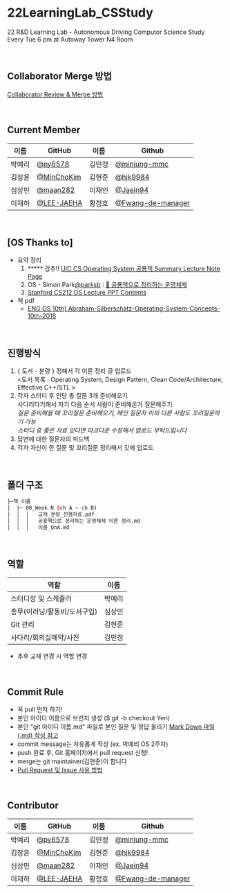 # 22LearningLab_CSStudy
22 R&amp;D Learning Lab - Autonomous Driving Computor Science Study  
Every Tue 6 pm at Autoway Tower N4 Room

<br>

## Collaborator Merge 방법
[Collaborator Review & Merge 방법](https://nosy-rover-cc6.notion.site/Collaborator-Review-Merge-Method-75650f4d18be4430bcbde42fc9f52898)

<br> 

## Current Member
|이름|GitHub|이름|Github|
|---|---|---|---|
|박예리|[@py6578](https://github.com/seongahpark)|김민정|[@minjung-mmc](https://github.com/minjung-mmc)|
|김장윤|[@MinChoKim](https://github.com/MinChoKim)|김현준|[@hjk9984](https://github.com/hjk9984)|
|심상민|[@maan282](https://github.com/maan282)|이재인|[@Jaein94](https://github.com/Jaein94)|
|이재하|[@LEE-JAEHA](https://github.com/LEE-JAEHA)|황정호|[@Fwang-de-manager](https://github.com/Fwang-de-manager)|

<br>

## [OS Thanks to]
- 요약 정리
    1. ***** 강추!! [UIC CS Operating System 공룡책 Summary Lecture Note Page](https://www.cs.uic.edu/~jbell/CourseNotes/OperatingSystems/) 
    2. OS - Simon Park[@parksb](https://github.com/parksb) : [🦕 공룡책으로 정리하는 운영체제](https://parksb.github.io/article/5.html)  
    3. [Stanford CS212 OS Lecture PPT Contents](https://www.scs.stanford.edu/22wi-cs212/notes/)
- 책 pdf
    - [ENG OS 10th) Abraham-Silberschatz-Operating-System-Concepts-10th-2018](https://os.ecci.ucr.ac.cr/slides/Abraham-Silberschatz-Operating-System-Concepts-10th-2018.pdf)

<br>

## 진행방식
1. { 도서 - 분량 } 정해서 각 이론 정리 글 업로드  
<도서 목록 : Operating System, Design Pattern, Clean Code/Architecture, Effective C++/STL >  
2. 각자 스터디 후 인당 총 질문 3개 준비해오기  
사다리타기해서 자기 다음 순서 사람이 준비해온거 질문해주기  
*질문 준비해올 때 꼬리질문 준비해오기, 메인 질문자 이외 다른 사람도 꼬리질문하기 가능*  
*스터디 중 좋은 자료 있다면 마크다운 수정해서 업로드 부탁드립니다*  
3. 답변에 대한 질문자의 피드백
4. 각자 자신이 한 질문 및 꼬리질문 정리해서 깃에 업로드

<br>

## 폴더 구조
```sh
├─책 이름
│  ├─ 00_Week N (ch A ~ ch B)
│  │  │   교재_분량_진행자료.pdf
│  │  │   공룡책으로 정리하는 운영체제 이론 정리.md
│  │  │   이름_QnA.md

```

<br>

## 역할
|역할|이름|
|---|---|
|스터디장 및 스케쥴러|박예리|
|총무(이러닝/활동비/도서구입)|심상민|
|Git 관리|김현준|
|사다리/회의실예약/사진|김민정|
- 추후 교재 변경 시 역할 변경

<br>

## Commit Rule
+ 꼭 pull 먼저 하기!  
+ 본인 아이디 이름으로 브런치 생성 ($ git -b checkout Yeri)  
+ 본인 "git 아이디 이름.md" 파일로 본인 질문 및 정답 올리기 [Mark Down 파일(.md) 작성 참고](https://heropy.blog/2017/09/30/markdown/)
+ commit message는 자유롭게 작성 (ex. 박예리 OS 2주차)  
+ push 완료 후, Git 홈페이지에서 pull request 신청!  
+ merge는 git maintainer(김현준)이 합니다  
+ [Pull Request 및 Issue 사용 방법](https://north-recorder-449.notion.site/PULL-REQUEST-97951f36e13f489a9c5f9d912e81d135)

<br>

## Contributor

|이름|GitHub|이름|Github|
|---|---|---|---|
|박예리|[@py6578](https://github.com/seongahpark)|김민정|[@minjung-mmc](https://github.com/minjung-mmc)|
|김장윤|[@MinChoKim](https://github.com/MinChoKim)|김현준|[@hjk9984](https://github.com/hjk9984)|
|심상민|[@maan282](https://github.com/maan282)|이재인|[@Jaein94](https://github.com/Jaein94)|
|이재하|[@LEE-JAEHA](https://github.com/LEE-JAEHA)|황정호|[@Fwang-de-manager](https://github.com/Fwang-de-manager)|


